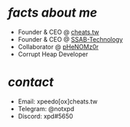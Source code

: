 # *facts about me*

- Founder & CEO @ [cheats.tw](https://cheats.tw/)
- Founder & CEO @ [SSAB-Technology](https://github.com/SSAB-Technology)
- Collaborator @ [pHeNOMz0r](https://phenomz0r.net/)
- Corrupt Heap Developer

# *contact*
- Email: xpeedo[ox]cheats.tw
- Telegram: @notxpd
- Discord: xpd#5650
